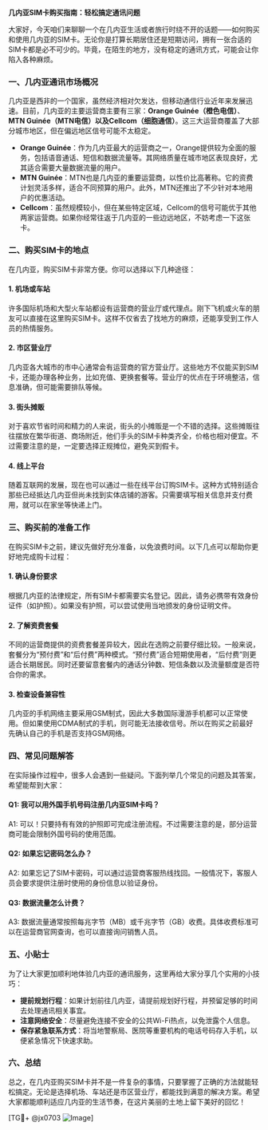 **几内亚SIM卡购买指南：轻松搞定通讯问题**

大家好，今天咱们来聊聊一个在几内亚生活或者旅行时绕不开的话题——如何购买和使用几内亚的SIM卡。无论你是打算长期居住还是短期访问，拥有一张合适的SIM卡都是必不可少的。毕竟，在陌生的地方，没有稳定的通讯方式，可能会让你陷入各种麻烦。

### 一、几内亚通讯市场概况

几内亚是西非的一个国家，虽然经济相对欠发达，但移动通信行业近年来发展迅速。目前，几内亚的主要运营商主要有三家：**Orange Guinée（橙色电信）**、**MTN Guinée（MTN电信）**以及**Cellcom（细胞通信）**。这三大运营商覆盖了大部分城市地区，但在偏远地区信号可能不太稳定。

- **Orange Guinée**：作为几内亚最大的运营商之一，Orange提供较为全面的服务，包括语音通话、短信和数据流量等。其网络质量在城市地区表现良好，尤其适合需要大量数据流量的用户。
- **MTN Guinée**：MTN也是几内亚的重要运营商，以性价比高著称。它的资费计划灵活多样，适合不同预算的用户。此外，MTN还推出了不少针对本地用户的优惠活动。
- **Cellcom**：虽然规模较小，但在某些特定区域，Cellcom的信号可能优于其他两家运营商。如果你经常往返于几内亚的一些边远地区，不妨考虑一下这张卡。

### 二、购买SIM卡的地点

在几内亚，购买SIM卡非常方便。你可以选择以下几种途径：

#### 1. **机场或车站**
许多国际机场和大型火车站都设有运营商的营业厅或代理点。刚下飞机或火车的朋友可以直接在这里购买SIM卡。这样不仅省去了找地方的麻烦，还能享受到工作人员的热情服务。

#### 2. **市区营业厅**
几内亚各大城市的市中心通常会有运营商的官方营业厅。这些地方不仅能买到SIM卡，还能办理各种业务，比如充值、更换套餐等。营业厅的优点在于环境整洁，信息准确，但可能需要排队等候。

#### 3. **街头摊贩**
对于喜欢节省时间和精力的人来说，街头的小摊贩是一个不错的选择。这些摊贩往往摆放在繁华街道、商场附近，他们手头的SIM卡种类齐全，价格也相对便宜。不过需要注意的是，一定要选择正规摊位，避免买到假卡。

#### 4. **线上平台**
随着互联网的发展，现在也可以通过一些在线平台订购SIM卡。这种方式特别适合那些已经抵达几内亚但尚未找到实体店铺的游客。只需要填写相关信息并支付费用，就可以在家坐等快递上门。

### 三、购买前的准备工作

在购买SIM卡之前，建议先做好充分准备，以免浪费时间。以下几点可以帮助你更好地完成购卡过程：

#### 1. **确认身份要求**
根据几内亚的法律规定，所有SIM卡都需要实名登记。因此，请务必携带有效身份证件（如护照）。如果没有护照，可以尝试使用当地颁发的身份证明文件。

#### 2. **了解资费套餐**
不同的运营商提供的资费套餐差异较大，因此在选购之前要仔细比较。一般来说，套餐分为“预付费”和“后付费”两种模式。“预付费”适合短期使用者，“后付费”则更适合长期居民。同时还要留意套餐内的通话分钟数、短信条数以及流量额度是否符合你的需求。

#### 3. **检查设备兼容性**
几内亚的手机网络主要采用GSM制式，因此大多数国际漫游手机都可以正常使用。但如果使用CDMA制式的手机，则可能无法接收信号。所以在购买之前最好先确认自己的手机是否支持GSM网络。

### 四、常见问题解答

在实际操作过程中，很多人会遇到一些疑问。下面列举几个常见的问题及其答案，希望能帮到大家：

#### Q1: 我可以用外国手机号码注册几内亚SIM卡吗？
A1: 可以！只要持有有效的护照即可完成注册流程。不过需要注意的是，部分运营商可能会限制外国号码的使用范围。

#### Q2: 如果忘记密码怎么办？
A2: 如果忘记了SIM卡密码，可以通过运营商客服热线找回。一般情况下，客服人员会要求提供注册时使用的身份信息以验证身份。

#### Q3: 数据流量怎么计费？
A3: 数据流量通常按照每兆字节（MB）或千兆字节（GB）收费。具体收费标准可以在运营商官网查询，也可以直接询问销售人员。

### 五、小贴士

为了让大家更加顺利地体验几内亚的通讯服务，这里再给大家分享几个实用的小技巧：

- **提前规划行程**：如果计划前往几内亚，请提前规划好行程，并预留足够的时间去处理通讯相关事宜。
- **注意网络安全**：尽量避免连接不安全的公共Wi-Fi热点，以免泄露个人信息。
- **保存紧急联系方式**：将当地警察局、医院等重要机构的电话号码存入手机，以便紧急情况下快速求助。

### 六、总结

总之，在几内亚购买SIM卡并不是一件复杂的事情，只要掌握了正确的方法就能轻松搞定。无论是选择机场、车站还是市区营业厅，都能找到满意的解决方案。希望大家都能顺利适应几内亚的生活节奏，在这片美丽的土地上留下美好的回忆！

[TG💪+ @jx0703 ![Image](https://github.com/user-attachments/assets/dbca1d08-cadb-493c-b0ec-ad6f7a83f270)]